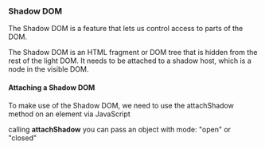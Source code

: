 ### Shadow DOM

The Shadow DOM is a feature that lets us control access to parts of the DOM.



The Shadow DOM is an HTML fragment or DOM tree that is hidden from the rest of the light DOM. It needs to be attached to a shadow host, which is a node in the visible DOM.



#### Attaching a Shadow DOM

To make use of the Shadow DOM, we need to use the attachShadow method on an element via JavaScript



calling **attachShadow** you can pass an object with mode: "open" or "closed"
